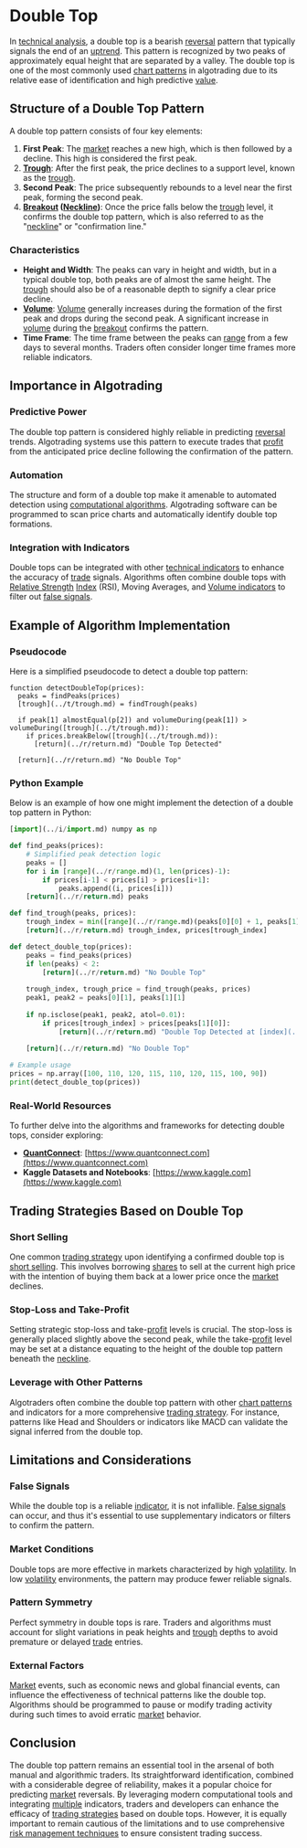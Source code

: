 # Double Top

In [technical analysis](../t/technical_analysis.md), a double top is a bearish [reversal](../r/reversal.md) pattern that typically signals the end of an [uptrend](../u/uptrend.md). This pattern is recognized by two peaks of approximately equal height that are separated by a valley. The double top is one of the most commonly used [chart patterns](../c/chart_patterns.md) in algotrading due to its relative ease of identification and high predictive [value](../v/value.md).

## Structure of a Double Top Pattern

A double top pattern consists of four key elements:

1. **First Peak**: The [market](../m/market.md) reaches a new high, which is then followed by a decline. This high is considered the first peak.
2. **[Trough](../t/trough.md)**: After the first peak, the price declines to a support level, known as the [trough](../t/trough.md).
3. **Second Peak**: The price subsequently rebounds to a level near the first peak, forming the second peak.
4. **[Breakout](../b/breakout.md) ([Neckline](../n/neckline.md))**: Once the price falls below the [trough](../t/trough.md) level, it confirms the double top pattern, which is also referred to as the "[neckline](../n/neckline.md)" or "confirmation line."

### Characteristics

- **Height and Width**: The peaks can vary in height and width, but in a typical double top, both peaks are of almost the same height. The [trough](../t/trough.md) should also be of a reasonable depth to signify a clear price decline.
- **[Volume](../v/volume.md)**: [Volume](../v/volume.md) generally increases during the formation of the first peak and drops during the second peak. A significant increase in [volume](../v/volume.md) during the [breakout](../b/breakout.md) confirms the pattern.
- **Time Frame**: The time frame between the peaks can [range](../r/range.md) from a few days to several months. Traders often consider longer time frames more reliable indicators.

## Importance in Algotrading

### Predictive Power

The double top pattern is considered highly reliable in predicting [reversal](../r/reversal.md) trends. Algotrading systems use this pattern to execute trades that [profit](../p/profit.md) from the anticipated price decline following the confirmation of the pattern.

### Automation

The structure and form of a double top make it amenable to automated detection using [computational algorithms](../c/computational_algorithms.md). Algotrading software can be programmed to scan price charts and automatically identify double top formations.

### Integration with Indicators

Double tops can be integrated with other [technical indicators](../t/technical_indicator.md) to enhance the accuracy of [trade](../t/trade.md) signals. Algorithms often combine double tops with [Relative Strength](../r/relative_strength.md) [Index](../i/index.md) (RSI), Moving Averages, and [Volume indicators](../v/volume_indicators.md) to filter out [false signals](../f/false_signals_in_trading.md).

## Example of Algorithm Implementation

### Pseudocode

Here is a simplified pseudocode to detect a double top pattern:
```
function detectDoubleTop(prices):
  peaks = findPeaks(prices)
  [trough](../t/trough.md) = findTrough(peaks)
  
  if peak[1] almostEqual(p[2]) and volumeDuring(peak[1]) > volumeDuring([trough](../t/trough.md)):
    if prices.breakBelow([trough](../t/trough.md)):
      [return](../r/return.md) "Double Top Detected"

  [return](../r/return.md) "No Double Top"
```

### Python Example

Below is an example of how one might implement the detection of a double top pattern in Python:
```python
[import](../i/import.md) numpy as np

def find_peaks(prices):
    # Simplified peak detection logic
    peaks = []
    for i in [range](../r/range.md)(1, len(prices)-1):
        if prices[i-1] < prices[i] > prices[i+1]:
            peaks.append((i, prices[i]))
    [return](../r/return.md) peaks

def find_trough(peaks, prices):
    trough_index = min([range](../r/range.md)(peaks[0][0] + 1, peaks[1][0]), key=[lambda](../l/lambda.md) i: prices[i])
    [return](../r/return.md) trough_index, prices[trough_index]

def detect_double_top(prices):
    peaks = find_peaks(prices)
    if len(peaks) < 2:
        [return](../r/return.md) "No Double Top"
    
    trough_index, trough_price = find_trough(peaks, prices)
    peak1, peak2 = peaks[0][1], peaks[1][1]
    
    if np.isclose(peak1, peak2, atol=0.01):
        if prices[trough_index] > prices[peaks[1][0]]:
            [return](../r/return.md) "Double Top Detected at [index](../i/index.md)", peaks[1][0]
    
    [return](../r/return.md) "No Double Top"

# Example usage
prices = np.array([100, 110, 120, 115, 110, 120, 115, 100, 90])
print(detect_double_top(prices))
```

### Real-World Resources

To further delve into the algorithms and frameworks for detecting double tops, consider exploring:

- **[QuantConnect](../q/quantconnect.md)**: [https://www.quantconnect.com](https://www.quantconnect.com)
- **Kaggle Datasets and Notebooks**: [https://www.kaggle.com](https://www.kaggle.com)

## Trading Strategies Based on Double Top

### Short Selling

One common [trading strategy](../t/trading_strategy.md) upon identifying a confirmed double top is [short selling](../s/short_selling.md). This involves borrowing [shares](../s/shares.md) to sell at the current high price with the intention of buying them back at a lower price once the [market](../m/market.md) declines.

### Stop-Loss and Take-Profit

Setting strategic stop-loss and take-[profit](../p/profit.md) levels is crucial. The stop-loss is generally placed slightly above the second peak, while the take-[profit](../p/profit.md) level may be set at a distance equating to the height of the double top pattern beneath the [neckline](../n/neckline.md).

### Leverage with Other Patterns

Algotraders often combine the double top pattern with other [chart patterns](../c/chart_patterns.md) and indicators for a more comprehensive [trading strategy](../t/trading_strategy.md). For instance, patterns like Head and Shoulders or indicators like MACD can validate the signal inferred from the double top.

## Limitations and Considerations

### False Signals

While the double top is a reliable [indicator](../i/indicator.md), it is not infallible. [False signals](../f/false_signals_in_trading.md) can occur, and thus it's essential to use supplementary indicators or filters to confirm the pattern.

### Market Conditions

Double tops are more effective in markets characterized by high [volatility](../v/volatility.md). In low [volatility](../v/volatility.md) environments, the pattern may produce fewer reliable signals.

### Pattern Symmetry

Perfect symmetry in double tops is rare. Traders and algorithms must account for slight variations in peak heights and [trough](../t/trough.md) depths to avoid premature or delayed [trade](../t/trade.md) entries.

### External Factors

[Market](../m/market.md) events, such as economic news and global financial events, can influence the effectiveness of technical patterns like the double top. Algorithms should be programmed to pause or modify trading activity during such times to avoid erratic [market](../m/market.md) behavior.

## Conclusion

The double top pattern remains an essential tool in the arsenal of both manual and algorithmic traders. Its straightforward identification, combined with a considerable degree of reliability, makes it a popular choice for predicting [market](../m/market.md) reversals. By leveraging modern computational tools and integrating [multiple](../m/multiple.md) indicators, traders and developers can enhance the efficacy of [trading strategies](../t/trading_strategies.md) based on double tops. However, it is equally important to remain cautious of the limitations and to use comprehensive [risk management techniques](../r/risk_management_techniques.md) to ensure consistent trading success.